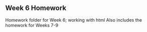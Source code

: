 ## Week 6 Homework
Homework folder for Week 6; working with html
Also includes the homework for Weeks 7-9